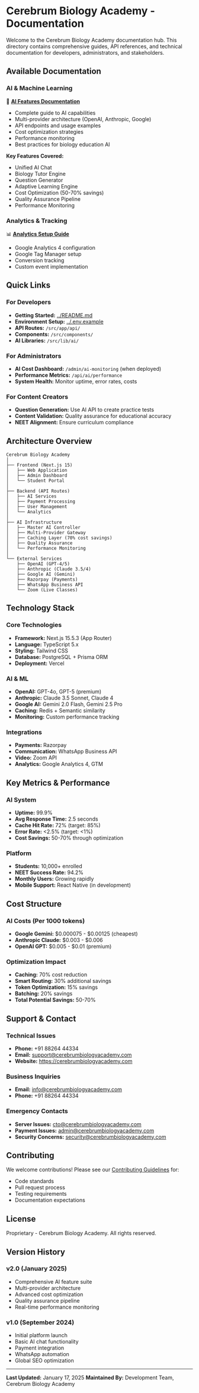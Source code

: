 # Cerebrum Biology Academy - Documentation

Welcome to the Cerebrum Biology Academy documentation hub. This directory contains comprehensive guides, API references, and technical documentation for developers, administrators, and stakeholders.

## Available Documentation

### AI & Machine Learning

📘 **[AI Features Documentation](./AI_FEATURES.md)**

- Complete guide to AI capabilities
- Multi-provider architecture (OpenAI, Anthropic, Google)
- API endpoints and usage examples
- Cost optimization strategies
- Performance monitoring
- Best practices for biology education AI

**Key Features Covered:**

- Unified AI Chat
- Biology Tutor Engine
- Question Generator
- Adaptive Learning Engine
- Cost Optimization (50-70% savings)
- Quality Assurance Pipeline
- Performance Monitoring

### Analytics & Tracking

📊 **[Analytics Setup Guide](./analytics-setup-guide.md)**

- Google Analytics 4 configuration
- Google Tag Manager setup
- Conversion tracking
- Custom event implementation

## Quick Links

### For Developers

- **Getting Started:** [../README.md](../README.md)
- **Environment Setup:** [../.env.example](../.env.example)
- **API Routes:** `/src/app/api/`
- **Components:** `/src/components/`
- **AI Libraries:** `/src/lib/ai/`

### For Administrators

- **AI Cost Dashboard:** `/admin/ai-monitoring` (when deployed)
- **Performance Metrics:** `/api/ai/performance`
- **System Health:** Monitor uptime, error rates, costs

### For Content Creators

- **Question Generation:** Use AI API to create practice tests
- **Content Validation:** Quality assurance for educational accuracy
- **NEET Alignment:** Ensure curriculum compliance

## Architecture Overview

```
Cerebrum Biology Academy
│
├── Frontend (Next.js 15)
│   ├── Web Application
│   ├── Admin Dashboard
│   └── Student Portal
│
├── Backend (API Routes)
│   ├── AI Services
│   ├── Payment Processing
│   ├── User Management
│   └── Analytics
│
├── AI Infrastructure
│   ├── Master AI Controller
│   ├── Multi-Provider Gateway
│   ├── Caching Layer (70% cost savings)
│   ├── Quality Assurance
│   └── Performance Monitoring
│
└── External Services
    ├── OpenAI (GPT-4/5)
    ├── Anthropic (Claude 3.5/4)
    ├── Google AI (Gemini)
    ├── Razorpay (Payments)
    ├── WhatsApp Business API
    └── Zoom (Live Classes)
```

## Technology Stack

### Core Technologies

- **Framework:** Next.js 15.5.3 (App Router)
- **Language:** TypeScript 5.x
- **Styling:** Tailwind CSS
- **Database:** PostgreSQL + Prisma ORM
- **Deployment:** Vercel

### AI & ML

- **OpenAI:** GPT-4o, GPT-5 (premium)
- **Anthropic:** Claude 3.5 Sonnet, Claude 4
- **Google AI:** Gemini 2.0 Flash, Gemini 2.5 Pro
- **Caching:** Redis + Semantic similarity
- **Monitoring:** Custom performance tracking

### Integrations

- **Payments:** Razorpay
- **Communication:** WhatsApp Business API
- **Video:** Zoom API
- **Analytics:** Google Analytics 4, GTM

## Key Metrics & Performance

### AI System

- **Uptime:** 99.9%
- **Avg Response Time:** 2.5 seconds
- **Cache Hit Rate:** 72% (target: 85%)
- **Error Rate:** <2.5% (target: <1%)
- **Cost Savings:** 50-70% through optimization

### Platform

- **Students:** 10,000+ enrolled
- **NEET Success Rate:** 94.2%
- **Monthly Users:** Growing rapidly
- **Mobile Support:** React Native (in development)

## Cost Structure

### AI Costs (Per 1000 tokens)

- **Google Gemini:** $0.000075 - $0.00125 (cheapest)
- **Anthropic Claude:** $0.003 - $0.006
- **OpenAI GPT:** $0.005 - $0.01 (premium)

### Optimization Impact

- **Caching:** 70% cost reduction
- **Smart Routing:** 30% additional savings
- **Token Optimization:** 15% savings
- **Batching:** 20% savings
- **Total Potential Savings:** 50-70%

## Support & Contact

### Technical Issues

- **Phone:** +91 88264 44334
- **Email:** support@cerebrumbiologyacademy.com
- **Website:** https://cerebrumbiologyacademy.com

### Business Inquiries

- **Email:** info@cerebrumbiologyacademy.com
- **Phone:** +91 88264 44334

### Emergency Contacts

- **Server Issues:** cto@cerebrumbiologyacademy.com
- **Payment Issues:** admin@cerebrumbiologyacademy.com
- **Security Concerns:** security@cerebrumbiologyacademy.com

## Contributing

We welcome contributions! Please see our [Contributing Guidelines](../CONTRIBUTING.md) for:

- Code standards
- Pull request process
- Testing requirements
- Documentation expectations

## License

Proprietary - Cerebrum Biology Academy. All rights reserved.

## Version History

### v2.0 (January 2025)

- Comprehensive AI feature suite
- Multi-provider architecture
- Advanced cost optimization
- Quality assurance pipeline
- Real-time performance monitoring

### v1.0 (September 2024)

- Initial platform launch
- Basic AI chat functionality
- Payment integration
- WhatsApp automation
- Global SEO optimization

---

**Last Updated:** January 17, 2025
**Maintained By:** Development Team, Cerebrum Biology Academy
